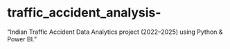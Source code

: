 # traffic_accident_analysis-
“Indian Traffic Accident Data Analytics project (2022–2025) using Python &amp; Power BI.”
